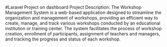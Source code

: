 #Laravel Project on dashboard
Project Description:
The Workshop Management System is a web-based application designed to streamline the organization and management of workshops, providing an efficient way to create, manage, 
and track various workshops conducted by an educational institution or training center. 
The system facilitates the process of workshop creation, enrollment of participants, assignment of teachers and managers, and tracking the progress and status of each workshop.
